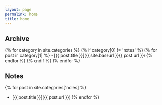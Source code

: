 ```yaml
---
layout: page
permalink: home
title: home
---
```


## Archive

{% for category in site.categories %}
    {% if category[0] != 'notes' %}
        {% for post in category[1] %}
        - [{{ post.title }}]({{ site.baseurl }}{{ post.url }})
        {% endfor %}
    {% endif %}
{% endfor %}

## Notes
{% for post in site.categories['notes] %}
- [{{ post.title }}]({{ post.url }})
{% endfor %}
